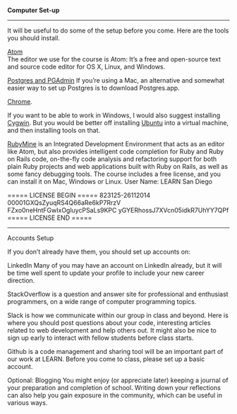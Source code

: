 **Computer Set-up**

----------------

It will be useful to do some of the setup before you come. Here are the tools you should install.

[Atom](https://atom.io/)  
The editor we use for the course is Atom: It’s a free and open-source text and source code editor for OS X, Linux, and Windows.

[Postgres and PGAdmin](https://postgresql.org) If you’re using a Mac, an alternative and somewhat easier way to set up Postgres is to download Postgres.app. 

[Chrome](https://www.google.com/intl/en/chrome/browser/desktop/index.html#brand=CHMB&utm_campaign=en&utm_source=en-ha-na-us-sk&utm_medium=ha).

If you want to be able to work in Windows, I would also suggest installing [Cygwin](https://www.cygwin.com/). But you would be better off installing [Ubuntu](http://www.ubuntu.com/download) into a virtual machine, and then installing tools on that.

[RubyMine](https://www.jetbrains.com/ruby/) is an Integrated Development Environment that acts as an editor like Atom, but also provides intelligent code completion for Ruby and Ruby on Rails code, on-the-fly code analysis and refactoring support for both plain Ruby projects and web applications built with Ruby on Rails, as well as some fancy debugging tools.
The course includes a free license, and you can install it on Mac, Windows or Linux.
User Name: LEARN San Diego

===== LICENSE BEGIN =====
823125-26112014
00001GXQsZyuqRS4Q66aRe6kP7RrzV
FZxo0neHntFGwIxOgluycPSaLs9KPC
yGYERhossJ7XVcn05idkR7UhYY7QPf
===== LICENSE END =====

---------------


Accounts Setup

If you don’t already have them, you should set up accounts on:

LinkedIn Many of you may have an account on LinkedIn already, but it will be time well spent to update your profile to include your new career direction.

StackOverflow is a question and answer site for professional and enthusiast programmers, on a wide range of computer programming topics.

Slack is how we communicate within our group in class and beyond. Here is where you should post questions about your code, interesting articles related to web development and help others out. It might also be nice to sign up early to interact with fellow students before class starts.

Github is a code management and sharing tool will be an important part of our work at LEARN. Before you come to class, please set up a basic account.

Optional: Blogging You might enjoy (or appreciate later) keeping a journal of your preparation and completion of school. Writing down your reflections can also help you gain exposure in the community, which can be useful in various ways.
